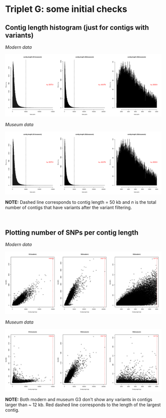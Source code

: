 # Triplet G: some initial checks


## Contig length histogram (just for contigs with variants)

*Modern data*

![G_modern2](./images/G.museum_contigsWithVariants.png)


*Museum data*


![G_museum2](./images/G.museum_contigsWithVariants.png)

**NOTE:** Dashed line corresponds to contig length = 50 kb and *n* is the total number of contigs that have variants after the variant filtering.

<br>

## Plotting number of SNPs per contig length 

*Modern data*

![G_modern1](./images/G.modern_nbSNPs_contigLength.png)


*Museum data*


![G_museum1](./images/G.museum_nbSNPs_contigLength.png)


**NOTE:** Both modern and museum G3 don't show any variants in contigs larger than ~ 12 kb. Red dashed line corresponds to the length of the largest contig.
